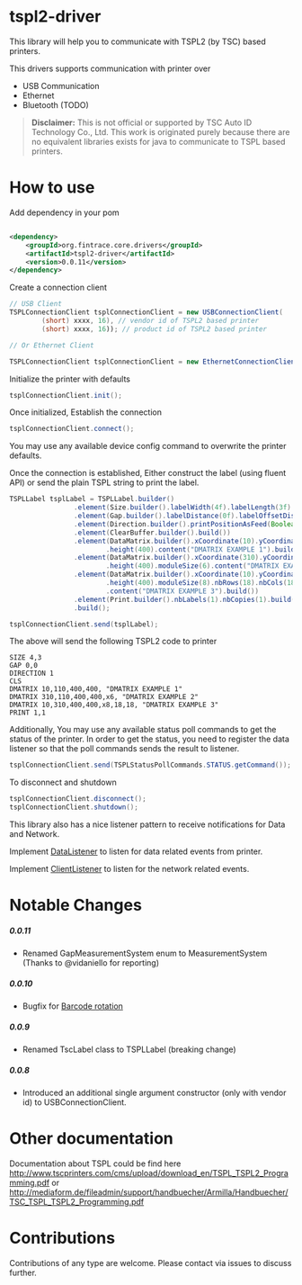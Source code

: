 tspl2-driver
============

This library will help you to communicate with TSPL2 (by TSC) based printers.

This drivers supports communication with printer over 
* USB Communication
* Ethernet
* Bluetooth (TODO)

> **Disclaimer:** This is not official or supported by TSC Auto ID Technology Co., Ltd. 
> This work is originated purely because there are no equivalent libraries exists for java to communicate to TSPL based printers.

How to use
=================

Add dependency in your pom

  	  
```xml

<dependency>
    <groupId>org.fintrace.core.drivers</groupId>
    <artifactId>tspl2-driver</artifactId>
    <version>0.0.11</version>
</dependency>
```


Create a connection client

```java
// USB Client
TSPLConnectionClient tsplConnectionClient = new USBConnectionClient(
        (short) xxxx, 16), // vendor id of TSPL2 based printer
        (short) xxxx, 16)); // product id of TSPL2 based printer

// Or Ethernet Client

TSPLConnectionClient tsplConnectionClient = new EthernetConnectionClient("x.x.x.x", 9100);
```

Initialize the printer with defaults
```java
tsplConnectionClient.init();
```

Once initialized, Establish the connection
```java
tsplConnectionClient.connect();
```

You may use any available device config command to overwrite the printer defaults.

Once the connection is established, Either construct the label (using fluent API) or send the plain TSPL string to print the label.
```java
TSPLLabel tsplLabel = TSPLLabel.builder()
                .element(Size.builder().labelWidth(4f).labelLength(3f).build())
                .element(Gap.builder().labelDistance(0f).labelOffsetDistance(0f).build())
                .element(Direction.builder().printPositionAsFeed(Boolean.TRUE).build())
                .element(ClearBuffer.builder().build())
                .element(DataMatrix.builder().xCoordinate(10).yCoordinate(110).width(400)
                        .height(400).content("DMATRIX EXAMPLE 1").build())
                .element(DataMatrix.builder().xCoordinate(310).yCoordinate(110).width(400)
                        .height(400).moduleSize(6).content("DMATRIX EXAMPLE 2").build())
                .element(DataMatrix.builder().xCoordinate(10).yCoordinate(310).width(400)
                        .height(400).moduleSize(8).nbRows(18).nbCols(18)
                        .content("DMATRIX EXAMPLE 3").build())
                .element(Print.builder().nbLabels(1).nbCopies(1).build())
                .build();

tsplConnectionClient.send(tsplLabel);

```

The above will send the following TSPL2 code to printer 
```text
SIZE 4,3
GAP 0,0
DIRECTION 1
CLS
DMATRIX 10,110,400,400, "DMATRIX EXAMPLE 1"
DMATRIX 310,110,400,400,x6, "DMATRIX EXAMPLE 2"
DMATRIX 10,310,400,400,x8,18,18, "DMATRIX EXAMPLE 3"
PRINT 1,1
```


Additionally, You may use any available status poll commands to get the status of the printer. In order to get the 
status, you need to register the data listener so that the poll commands sends the result to listener.
```java
tsplConnectionClient.send(TSPLStatusPollCommands.STATUS.getCommand());
```

To disconnect and shutdown
```java
tsplConnectionClient.disconnect();
tsplConnectionClient.shutdown();
```

This library also has a nice listener pattern to receive notifications 
for Data and Network. 

Implement [DataListener](src/main/java/org/fintrace/core/drivers/tspl/listeners/DataListener.java) to listen for data related events from printer.

Implement [ClientListener](src/main/java/org/fintrace/core/drivers/tspl/listeners/ClientListener.java) to listen for the network related events.


Notable Changes
=================
##### 0.0.11
* Renamed GapMeasurementSystem enum to MeasurementSystem (Thanks to @vidaniello for reporting)

##### 0.0.10
* Bugfix for [Barcode rotation](https://github.com/fintrace/tspl2-driver/issues/18)

##### 0.0.9
* Renamed TscLabel class to TSPLLabel (breaking change)

##### 0.0.8
* Introduced an additional single argument constructor (only with vendor id) to USBConnectionClient.


Other documentation
=================

Documentation about TSPL could be find here
http://www.tscprinters.com/cms/upload/download_en/TSPL_TSPL2_Programming.pdf
or 
http://mediaform.de/fileadmin/support/handbuecher/Armilla/Handbuecher/TSC_TSPL_TSPL2_Programming.pdf

Contributions
=================
Contributions of any type are welcome. Please contact via issues to discuss further.